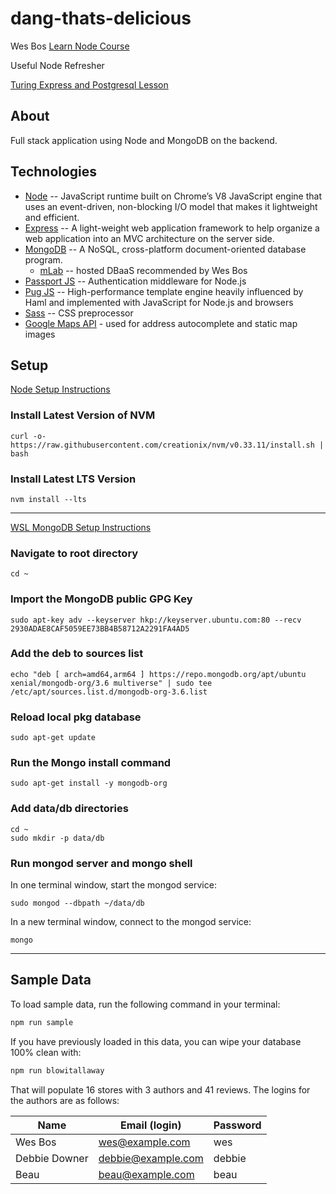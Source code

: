 # dang-thats-delicious

Wes Bos [Learn Node Course](https://learnnode.com)

Useful Node Refresher

[Turing Express and Postgresql Lesson](http://frontend.turing.io/lessons/module-4/knex-postgres)

## About

Full stack application using Node and MongoDB on the backend.

## Technologies

* [Node](https://nodejs.org/en/) -- JavaScript runtime built on Chrome’s V8 JavaScript engine that uses an event-driven, non-blocking I/O model that makes it lightweight and efficient.
* [Express](https://expressjs.com/) -- A light-weight web application framework to help organize a web application into an MVC architecture on the server side.
* [MongoDB](https://www.mongodb.com/) -- A NoSQL, cross-platform document-oriented database program.
  * [mLab](https://mlab.com/) -- hosted DBaaS recommended by Wes Bos
* [Passport JS](http://www.passportjs.org/) -- Authentication middleware for Node.js
* [Pug JS](https://pugjs.org/api/getting-started.html) --  High-performance template engine heavily influenced by Haml and implemented with JavaScript for Node.js and browsers
* [Sass](https://sass-lang.com/) -- CSS preprocessor
* [Google Maps API](https://developers.google.com/maps/documentation/) - used for address autocomplete and static map images


## Setup

[Node Setup Instructions](https://github.com/creationix/nvm)

### Install Latest Version of NVM

```
curl -o- https://raw.githubusercontent.com/creationix/nvm/v0.33.11/install.sh | bash
```

### Install Latest LTS Version

```
nvm install --lts
```

----------------------

[WSL MongoDB Setup Instructions](https://gist.github.com/Mikeysax/cc86c30903727c556bcce960f7e4d59b)

### Navigate to root directory

```
cd ~
```
### Import the MongoDB public GPG Key

```
sudo apt-key adv --keyserver hkp://keyserver.ubuntu.com:80 --recv 2930ADAE8CAF5059EE73BB4B58712A2291FA4AD5
```

### Add the deb to sources list

```
echo "deb [ arch=amd64,arm64 ] https://repo.mongodb.org/apt/ubuntu xenial/mongodb-org/3.6 multiverse" | sudo tee /etc/apt/sources.list.d/mongodb-org-3.6.list
```

### Reload local pkg database

```
sudo apt-get update
```

### Run the Mongo install command

```
sudo apt-get install -y mongodb-org
```

### Add data/db directories

```
cd ~
sudo mkdir -p data/db
```

### Run mongod server and mongo shell

In one terminal window, start the mongod service:

```
sudo mongod --dbpath ~/data/db
```

In a new terminal window, connect to the mongod service:

```
mongo
```
---------------

## Sample Data

To load sample data, run the following command in your terminal:

```bash
npm run sample
```

If you have previously loaded in this data, you can wipe your database 100% clean with:

```bash
npm run blowitallaway
```

That will populate 16 stores with 3 authors and 41 reviews. The logins for the authors are as follows:

|Name|Email (login)|Password|
|---|---|---|
|Wes Bos|wes@example.com|wes|
|Debbie Downer|debbie@example.com|debbie|
|Beau|beau@example.com|beau|


